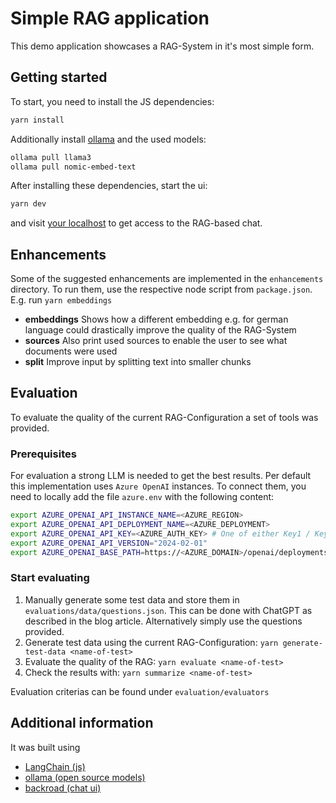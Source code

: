 # Simple RAG application

This demo application showcases a RAG-System in it's most simple form.

## Getting started

To start, you need to install the JS dependencies:
```bash
yarn install
```
Additionally install [ollama](https://ollama.com) and the used models:
```bash
ollama pull llama3
ollama pull nomic-embed-text
```

After installing these dependencies, start the ui:
```bash
yarn dev
```
and visit [your localhost](http://localhost:3333) to get access to the RAG-based chat.

## Enhancements

Some of the suggested enhancements are implemented in the `enhancements` directory. To run them, use the respective node script from `package.json`. E.g. run `yarn embeddings`
* **embeddings** Shows how a different embedding e.g. for german language could drastically improve the quality of the RAG-System
* **sources** Also print used sources to enable the user to see what documents were used
* **split** Improve input by splitting text into smaller chunks

## Evaluation

To evaluate the quality of the current RAG-Configuration a set of tools was provided.

### Prerequisites

For evaluation a strong LLM is needed to get the best results. Per default this implementation uses `Azure OpenAI` instances. To connect them, you need to locally add the file `azure.env` with the following content:
```bash
export AZURE_OPENAI_API_INSTANCE_NAME=<AZURE_REGION>
export AZURE_OPENAI_API_DEPLOYMENT_NAME=<AZURE_DEPLOYMENT>
export AZURE_OPENAI_API_KEY=<AZURE_AUTH_KEY> # One of either Key1 / Key2 from your azure openAI instance
export AZURE_OPENAI_API_VERSION="2024-02-01"
export AZURE_OPENAI_BASE_PATH=https://<AZURE_DOMAIN>/openai/deployments
```

### Start evaluating

1. Manually generate some test data and store them in `evaluations/data/questions.json`. This can be done with ChatGPT as described in the blog article. Alternatively simply use the questions provided.
2. Generate test data using the current RAG-Configuration: `yarn generate-test-data <name-of-test>`
3. Evaluate the quality of the RAG: `yarn evaluate <name-of-test>`
4. Check the results with: `yarn summarize <name-of-test>`

Evaluation criterias can be found under `evaluation/evaluators`

## Additional information

It was built using

- [LangChain (js)](https://js.langchain.com/v0.1/docs/get_started/introduction)
- [ollama (open source models)](https://ollama.com/)
- [backroad (chat ui)](https://backroad.sudomakes.art/)

